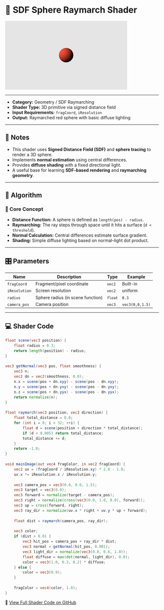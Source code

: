 # 🧩 SDF Sphere Raymarch Shader

<img src="../../../../shaders/screenshots/geometry/SDF_Sphere.png" alt="SDF Sphere Output" width="400" height="225">

---

- **Category:** Geometry / SDF Raymarching  
- **Shader Type:** 3D primitive via signed distance field  
- **Input Requirements:** `fragCoord`, `iResolution`  
- **Output:** Raymarched red sphere with basic diffuse lighting

---

## 📌 Notes

- This shader uses **Signed Distance Field (SDF)** and **sphere tracing** to render a 3D sphere.
- Implements **normal estimation** using central differences.
- Provides **diffuse shading** with a fixed directional light.
- A useful base for learning **SDF-based rendering** and **raymarching geometry**.

---

## 🧠 Algorithm

### 🔷 Core Concept

- **Distance Function:** A sphere is defined as `length(pos) - radius`.
- **Raymarching:** The ray steps through space until it hits a surface (`d < threshold`).
- **Normal Calculation:** Central differences estimate surface gradient.
- **Shading:** Simple diffuse lighting based on normal–light dot product.

---

## 🎛️ Parameters

| Name         | Description                            | Type     | Example         |
|--------------|----------------------------------------|----------|------------------|
| `fragCoord`  | Fragment/pixel coordinate              | `vec2`   | Built-in         |
| `iResolution`| Screen resolution                      | `vec2`   | uniform          |
| `radius`     | Sphere radius (in scene function)      | `float`  | `0.3`            |
| `camera_pos` | Camera position                        | `vec3`   | `vec3(0,0,1.5)`  |

---

## 💻 Shader Code

```glsl
float scene(vec3 position) {
    float radius = 0.3;
    return length(position) - radius;
}

vec3 getNormal(vec3 pos, float smoothness) {
    vec3 n;
    vec2 dn = vec2(smoothness, 0.0);
    n.x = scene(pos + dn.xyy) - scene(pos - dn.xyy);
    n.y = scene(pos + dn.yxy) - scene(pos - dn.yxy);
    n.z = scene(pos + dn.yyx) - scene(pos - dn.yyx);
    return normalize(n);
}

float raymarch(vec3 position, vec3 direction) {
    float total_distance = 0.0;
    for (int i = 0; i < 32; ++i) {
        float d = scene(position + direction * total_distance);
        if (d < 0.005) return total_distance;
        total_distance += d;
    }
    return -1.0;
}

void mainImage(out vec4 fragColor, in vec2 fragCoord) {
    vec2 uv = (fragCoord / iResolution.xy) * 2.0 - 1.0;
    uv.x *= iResolution.x / iResolution.y;

    vec3 camera_pos = vec3(0.0, 0.0, 1.5);
    vec3 target = vec3(0.0);
    vec3 forward = normalize(target - camera_pos);
    vec3 right = normalize(cross(vec3(0.0, 1.0, 0.0), forward));
    vec3 up = cross(forward, right);
    vec3 ray_dir = normalize(uv.x * right + uv.y * up + forward);

    float dist = raymarch(camera_pos, ray_dir);

    vec3 color;
    if (dist > 0.0) {
        vec3 hit_pos = camera_pos + ray_dir * dist;
        vec3 normal = getNormal(hit_pos, 0.001);
        vec3 light_dir = normalize(vec3(0.8, 0.6, 1.0));
        float diffuse = max(dot(normal, light_dir), 0.0);
        color = vec3(1.0, 0.3, 0.2) * diffuse;
    } else {
        color = vec3(0.9);
    }

    fragColor = vec4(color, 1.0);
}
```
🔗 [View Full Shader Code on GitHub](https://github.com/friedaxvictoria/procedural_shader_framework/blob/main/shaders/shaders/geometry/SDF_Sphere.glsl)
